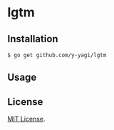 # lgtm

## Installation

```sh
$ go get github.com/y-yagi/lgtm
```

## Usage

## License

[MIT License](http://opensource.org/licenses/MIT).

